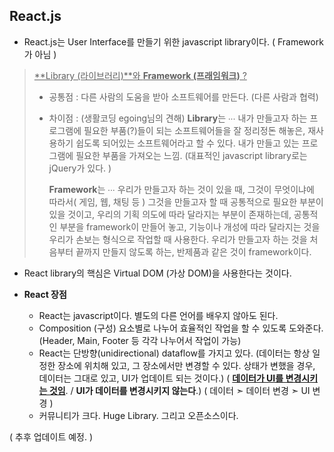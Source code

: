 ## React.js

* React.js는 User Interface를 만들기 위한 javascript library이다. ( Framework가 아님 )

> <u>**Library (라이브러리)**와 **Framework (프래임워크)** ?</u>
>
> * 공통점 : 다른 사람의 도움을 받아 소프트웨어를 만든다. (다른 사람과 협력)
>
> * 차이점 : (생활코딩 egoing님의 견해) 
>   **Library**는 ∙∙∙ 내가 만들고자 하는 프로그램에 필요한 부품(?)들이 되는 소프트웨어들을 잘 정리정돈 해놓은, 재사용하기 쉽도록 되어있는 소프트웨어라고 할 수 있다. 내가 만들고 있는 프로그램에 필요한 부품을 가져오는 느낌. 
>   (대표적인 javascript library로는 jQuery가 있다. )
>
>   **Framework**는 ∙∙∙ 우리가 만들고자 하는 것이 있을 때, 그것이 무엇이냐에 따라서( 게임, 웹, 채팅 등 ) 그것을 만들고자 할 때 공통적으로 필요한 부분이 있을 것이고, 우리의 기획 의도에 따라 달라지는 부분이 존재하는데, 공통적인 부분을 framework이 만들어 놓고, 기능이나 개성에 따라 달라지는 것을 우리가 손보는 형식으로 작업할 때 사용한다. 우리가 만들고자 하는 것을 처음부터 끝까지 만들지 않도록 하는, 반제품과 같은 것이 framework이다. 

* React library의 핵심은 Virtual DOM (가상 DOM)을 사용한다는 것이다.

* **React 장점** 
  * React는 javascript이다. 별도의 다른 언어를 배우지 않아도 된다. 
  * Composition (구성) 요소별로 나누어 효율적인 작업을 할 수 있도록 도와준다.
    (Header, Main, Footer 등 각각 나누어서 작업이 가능)
  * React는 단방향(unidirectional) dataflow를 가지고 있다. 
    (데이터는 항상 일정한 장소에 위치해 있고, 그 장소에서만 변경할 수 있다. 
    상태가 변했을 경우, 데이터는 그대로 있고, UI가 업데이트 되는 것이다.)
    ( <u>**데이터가 UI를 변경시키는 것임**</u>. / **UI가 데이터를 변경시키지 않는다**.)
    ( 데이터 ➣ 데이터 변경 ➣ UI 변경 )
  * 커뮤니티가 크다. Huge Library. 그리고 오픈소스이다.



( 추후 업데이트 예정. )